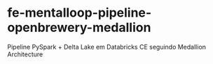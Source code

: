 # fe-mentalloop-pipeline-openbrewery-medallion
Pipeline PySpark + Delta Lake em Databricks CE seguindo Medallion Architecture
